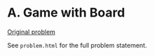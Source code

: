 # A. Game with Board

[Original problem](https://codeforces.com/contest/1841/problem/A)

See `problem.html` for the full problem statement.
